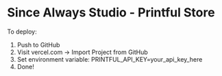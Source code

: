 
# Since Always Studio - Printful Store

To deploy:
1. Push to GitHub
2. Visit vercel.com → Import Project from GitHub
3. Set environment variable:
   PRINTFUL_API_KEY=your_api_key_here
4. Done!
